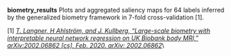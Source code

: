 **biometry_results**
Plots and aggregated saliency maps for 64 labels inferred by the generalized biometry framework in 7-fold cross-validation [1].

[1] [_T. Langner, H Ahlström, and J. Kullberg, “Large-scale biometry with interpretable neural network regression on UK Biobank body MRI,” arXiv:2002.06862 [cs], Feb. 2020. arXiv: 2002.06862_](https://arxiv.org/abs/2002.06862)\
